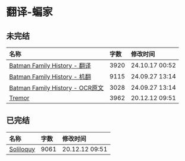 # 翻译-蝙家

## 未完结

|名称|字数|修改时间|
|:-|:-|:-|
|[Batman Family History - 翻译](Batman%20Family%20History%20-%20翻译.md)|3920|24.10.17 00:52|
|[Batman Family History - 机翻](Batman%20Family%20History%20-%20机翻.md)|9115|24.09.27 13:14|
|[Batman Family History - OCR原文](Batman%20Family%20History%20-%20OCR原文.md)|3028|24.09.27 13:14|
|[Tremor](Tremor.md)|3962|20.12.12 09:51|

## 已完结

|名称|字数|修改时间|
|:-|:-|:-|
|[Soliloquy](Soliloquy.md)|9061|20.12.12 09:51|
